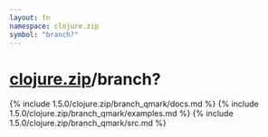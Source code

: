 ```yaml
---
layout: fn
namespace: clojure.zip
symbol: "branch?"
---
```


# [clojure.zip](../)/branch?

{% include 1.5.0/clojure.zip/branch_qmark/docs.md %}
{% include 1.5.0/clojure.zip/branch_qmark/examples.md %}
{% include 1.5.0/clojure.zip/branch_qmark/src.md %}

